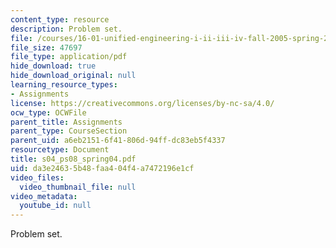 ```yaml
---
content_type: resource
description: Problem set.
file: /courses/16-01-unified-engineering-i-ii-iii-iv-fall-2005-spring-2006/da3e24635b48faa404f4a7472196e1cf_s04_ps08_spring04.pdf
file_size: 47697
file_type: application/pdf
hide_download: true
hide_download_original: null
learning_resource_types:
- Assignments
license: https://creativecommons.org/licenses/by-nc-sa/4.0/
ocw_type: OCWFile
parent_title: Assignments
parent_type: CourseSection
parent_uid: a6eb2151-6f41-806d-94ff-dc83eb5f4337
resourcetype: Document
title: s04_ps08_spring04.pdf
uid: da3e2463-5b48-faa4-04f4-a7472196e1cf
video_files:
  video_thumbnail_file: null
video_metadata:
  youtube_id: null
---
```

Problem set.